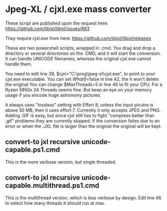 # Jpeg-XL / cjxl.exe mass converter
These script are published upon the request here: https://github.com/libjxl/libjxl/issues/683

They require cjxl.exe from here: https://github.com/libjxl/libjxl/releases

These are two powershell scripts, wrapped in .cmd. You drag and drop a directory or several directories on the .CMD, and it will start the conversion. It can handle UNICODE filenames, whereas the original cjxl.exe cannot handle them.

You need to edit line 39, $cjxl="C:\prog\jpeg-xl\cjxl.exe", to point to your cjxl.exe executable.
You can set $WhatIf=$false in line 42, the it won't delete the original
You can change $MaxThreads=5 in line 46 to fit your CPU. For a Ryzen 5950x 24 Threads seems fine. But keep an eye on your memory usage if you encode huge astronomy pictures.

It always uses "lossless" setting with Effort 8, unless the input picutre is above 50 MB, then it uses effort 7. Currently it only accepts JPEG and PNG. Adding .GIF is easy, but since cjxl still has to fight "compress better than .gif" problems they are currently skipped.
If the conversion failes due to an error or when the .JXL file is larger than the original the original will be kept.
## convert-to jxl recursive unicode-capable.ps1.cmd
This is the more verbose version, but single threaded.
## convert-to jxl recursive unicode-capable.multithread.ps1.cmd
This is the multithread version, which is less verbose by design. Edit line 46 to select how many threads it should run at max.
